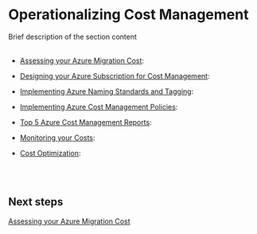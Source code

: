 # Operationalizing Cost Management
Brief description of the section content
<br />
<br />

<Navigation>
  
- [Assessing your Azure Migration Cost](3.1-Assessing%20your%20Azure%20Migration%20Cost.md):  

- [Designing your Azure Subscription for Cost Management](3.2-Designing-your-Azure-subscription-for-cost-management.md):  
- [Implementing Azure Naming Standards and Tagging](3.3-Implementing-Azure-naming-standards-and-tagging.md):  
- [Implementing Azure Cost Management Policies](3.4-Implementing-Azure-cost-management-policies.md):  
- [Top 5 Azure Cost Management Reports](3.5-Top-5-Azure-cost-management-reports.md):  
- [Monitoring your Costs](3.6-Monitoring-your-costs.md):  
- [Cost Optimization](3.7-Cost-Optimization.md):  
<br />
<br />
  
## Next steps
[Assessing your Azure Migration Cost](3.1-Assessing%20your%20Azure%20Migration%20Cost.md)

